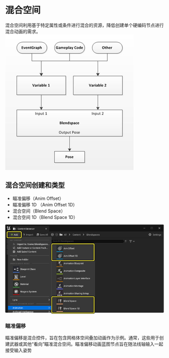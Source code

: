 ﻿---
sidebar_position: 1
---

# 混合空间

混合空间利用基于特定属性或条件进行混合的资源，降低创建单个硬编码节点进行混合动画的需求。
![](blend-spaces-in-unreal-engine/bs_flow.webp)

## 混合空间创建和类型

- 瞄准偏移（Anim Offset）
- 瞄准偏移 1D （Anim Offset 1D）
- 混合空间（Blend Space）
- 混合空间 1D（Blend Space 1D）

![](blend-spaces-in-unreal-engine/Creation.png)

### 瞄准偏移

瞄准偏移是混合控件，旨在包含网格体空间叠加动画作为示例。通常，这些用于创建武器或其他“看向”瞄准混合空间。瞄准偏移动画蓝图节点旨在随法线轴输入一起接受输入姿势
